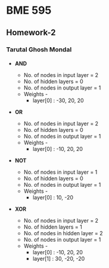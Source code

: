 # BME 595
## Homework-2
### Tarutal Ghosh Mondal
####

* **AND**
  * No. of nodes in input layer = 2
  * No. of hidden layers = 0 
  * No. of nodes in output layer = 1
  * Weights - 
    * layer[0] : -30, 20, 20
    
* **OR**
  * No. of nodes in input layer = 2
  * No. of hidden layers = 0 
  * No. of nodes in output layer = 1
  * Weights - 
    * layer[0] : -10, 20, 20
    
* **NOT**
  * No. of nodes in input layer = 1
  * No. of hidden layers = 0 
  * No. of nodes in output layer = 1
  * Weights - 
    * layer[0] : 10, -20
    
* **XOR**
  * No. of nodes in input layer = 2
  * No. of hidden layers = 1
  * No. of nodes in hidden layer = 2
  * No. of nodes in output layer = 1
  * Weights - 
    * layer[0] : -10, 20, 20
    * layer[1] : 30, -20, -20
